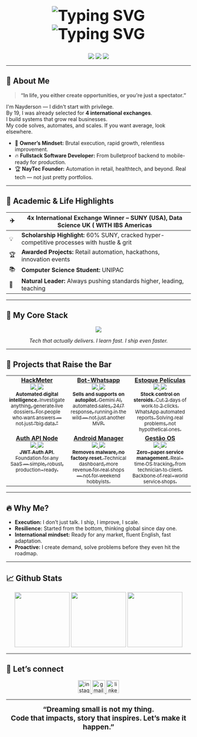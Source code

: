 <h1 align="center" style="font-size:2.6rem;">
  <img src="https://readme-typing-svg.demolab.com?font=Fira+Code&weight=700&size=28&duration=3000&pause=800&color=E4405F&center=true&vCenter=true&width=800&lines=Nayderson+Oliveira" alt="Typing SVG" />
  <br>
  <img src="https://readme-typing-svg.demolab.com?font=Fira+Code&weight=800&size=31&duration=2800&pause=1200&color=E4405F&center=true&vCenter=true&width=900&lines=Evolution+is+Law.;This+is+Nayderson.;Fullstack+Software+Developer.;4x+International+Exchange+Winner.;Automate%2C+Scale%2C+Own+the+Future." alt="Typing SVG" />
</h1>

<p align="center">
  <img src="https://img.shields.io/badge/%F0%9F%8C%8D%20%20Barbacena%2C%20Brazil-222831?style=for-the-badge&logo=homeassistant&logoColor=white" />
  <img src="https://img.shields.io/badge/%F0%9F%8F%86%204x%20International%20Exchange-E4405F?style=for-the-badge&logo=airplane&logoColor=white" />
  <img src="https://komarev.com/ghpvc/?username=Nerdzter&style=for-the-badge&color=222831" />
</p>

---

## 🚀 About Me

> <b>“In life, you either create opportunities, or you’re just a spectator.”</b>

I'm Nayderson — I didn't start with privilege.  
By 19, I was already selected for **4 international exchanges**.  
I build systems that grow real businesses.  
My code solves, automates, and scales. If you want average, look elsewhere.

- 🧠 **Owner’s Mindset:** Brutal execution, rapid growth, relentless improvement.
- 🔥 **Fullstack Software Developer:** From bulletproof backend to mobile-ready for production.
- 🏆 **NayTec Founder:** Automation in retail, healthtech, and beyond. Real tech — not just pretty portfolios.

---

## 🥇 Academic & Life Highlights

| ✈️ | **4x International Exchange Winner** – SUNY (USA), Data Science UK ( WITH  IBS Americas |
|----|---------------------------------------------------------------------------------------------|
| 💡 | **Scholarship Highlight:** 60% SUNY, cracked hyper-competitive processes with hustle & grit   |
| 🏆 | **Awarded Projects:** Retail automation, hackathons, innovation events                        |
| 📚 | **Computer Science Student:** UNIPAC | Barbacena, Brazil                                     |
| 🚀 | **Natural Leader:** Always pushing standards higher, leading, teaching                        |

---

## 🧰 My Core Stack

<div align="center">
  <img src="https://skillicons.dev/icons?i=python,java,flutter,js,ts,nodejs,react,firebase,mysql,sqlite,dart,html,css,bash,git,linux" />
</div>
<p align="center"><i>Tech that actually delivers. I learn fast. I ship even faster.</i></p>

---

## 🦾 Projects that Raise the Bar

<table width="100%">
  <tr>
    <td width="32%" valign="top" align="center">
      <a href="https://github.com/Nerdzter/HackMeter">
        <b>HackMeter</b><br>
        <img src="https://img.shields.io/badge/-Node.js-222?style=flat&logo=nodedotjs" /> 
        <img src="https://img.shields.io/badge/-Python-222?style=flat&logo=python" /><br>
        <sub><b>Automated digital intelligence.</b> Investigate anything, generate live dossiers. For people who want answers — not just “big data.”</sub>
      </a>
    </td>
    <td width="32%" valign="top" align="center">
      <a href="https://github.com/Nerdzter/Bot-Whatsapp">
        <b>Bot-Whatsapp</b><br>
        <img src="https://img.shields.io/badge/-n8n-222?style=flat&logo=n8n" />
        <img src="https://img.shields.io/badge/-Docker-222?style=flat&logo=docker" /><br>
        <sub><b>Sells and supports on autopilot.</b> Gemini AI, automated sales, 24/7 response, running in the wild — not just another MVP.</sub>
      </a>
    </td>
    <td width="32%" valign="top" align="center">
      <a href="https://github.com/Nerdzter/EstoquePeliculas">
        <b>Estoque Películas</b><br>
        <img src="https://img.shields.io/badge/-Flutter-222?style=flat&logo=flutter" />
        <img src="https://img.shields.io/badge/-SQLite-222?style=flat&logo=sqlite" /><br>
        <sub><b>Stock control on steroids.</b> Cut 2 days of work to 2 clicks. WhatsApp automated reports. Solving real problems, not hypothetical ones.</sub>
      </a>
    </td>
  </tr>
  <tr>
    <td width="32%" valign="top" align="center">
      <a href="https://github.com/Nerdzter/auth-api-node">
        <b>Auth API Node</b><br>
        <img src="https://img.shields.io/badge/-Node.js-222?style=flat&logo=nodedotjs" />
        <img src="https://img.shields.io/badge/-MongoDB-222?style=flat&logo=mongodb" /><br>
        <sub><b>JWT Auth API.</b> Foundation for any SaaS — simple, robust, production-ready.</sub>
      </a>
    </td>
    <td width="32%" valign="top" align="center">
      <a href="https://github.com/Nerdzter/NayTec-Android-Manager">
        <b>Android Manager</b><br>
        <img src="https://img.shields.io/badge/-Electron-222?style=flat&logo=electron" />
        <img src="https://img.shields.io/badge/-ADB-222?style=flat&logo=android" /><br>
        <sub><b>Removes malware, no factory reset.</b> Technical dashboard, more revenue for real shops — not for weekend hobbyists.</sub>
      </a>
    </td>
    <td width="32%" valign="top" align="center">
      <a href="https://github.com/Nerdzter/gest-oOS">
        <b>Gestão OS</b><br>
        <img src="https://img.shields.io/badge/-Flutter-222?style=flat&logo=flutter" />
        <img src="https://img.shields.io/badge/-Firebase-222?style=flat&logo=firebase" /><br>
        <sub><b>Zero-paper service management.</b> Real-time OS tracking, from technician to client. Backbone of real-world service shops.</sub>
      </a>
    </td>
  </tr>
</table>

---

## 🔥 Why Me?

- **Execution:** I don’t just talk. I ship, I improve, I scale.
- **Resilience:** Started from the bottom, thinking global since day one.
- **International mindset:** Ready for any market, fluent English, fast adaptation.
- **Proactive:** I create demand, solve problems before they even hit the roadmap.

---

## 📈 Github Stats

<p align="center">
  <img src="https://github-readme-stats.vercel.app/api/top-langs?username=Nerdzter&layout=compact&card_width=320&langs_count=7&theme=dracula&hide_border=false" height="150" />
  <img src="https://streak-stats.demolab.com?user=Nerdzter&mode=daily&theme=dracula&hide_border=false&border_radius=5" height="150" />
  <img src="https://github-readme-stats.vercel.app/api?username=Nerdzter&show_icons=true&include_all_commits=true&count_private=true&theme=dracula&hide_border=false" height="150" />
</p>

---

## 💼 Let’s connect

<div align="center">
  <a href="https://instagram.com/eunayderson" target="_blank">
    <img src="https://img.shields.io/static/v1?message=Instagram&logo=instagram&label=&color=E4405F&logoColor=white&labelColor=&style=for-the-badge" height="35" alt="instagram logo"/>
  </a>
  <a href="mailto:nayderson.contato@gmail.com">
    <img src="https://img.shields.io/static/v1?message=Gmail&logo=gmail&label=&color=D14836&logoColor=white&labelColor=&style=for-the-badge" height="35" alt="gmail logo"/>
  </a>
  <a href="https://br.linkedin.com/in/nayderson-oliveira-751ba6217" target="_blank">
    <img src="https://img.shields.io/static/v1?message=LinkedIn&logo=linkedin&label=&color=0077B5&logoColor=white&labelColor=&style=for-the-badge" height="35" alt="linkedin logo"/>
  </a>
</div>

---

<div align="center" style="font-size:1.2rem;font-weight:700;">
  <b>“Dreaming small is not my thing.<br>
  Code that impacts, story that inspires. Let’s make it happen.”</b>
</div>

